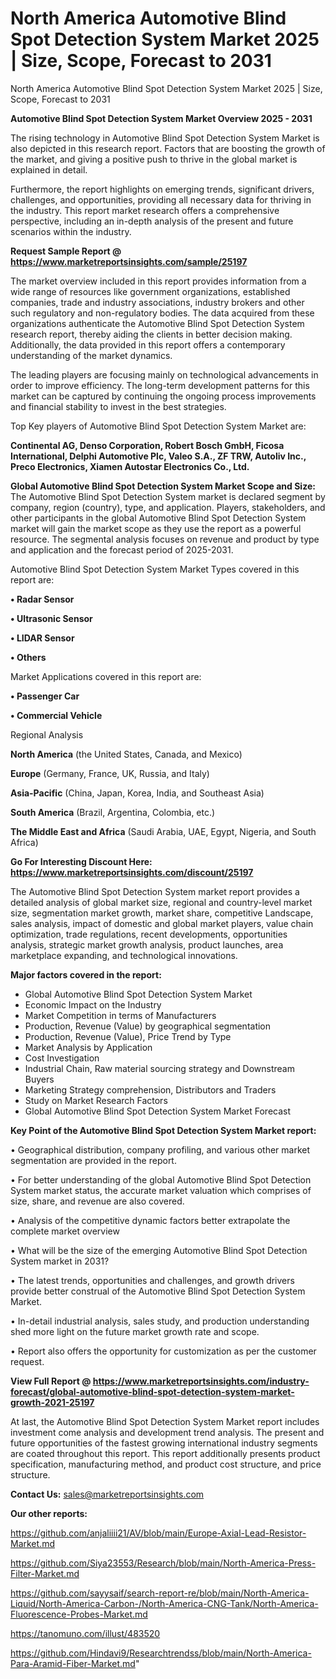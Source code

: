 # North America Automotive Blind Spot Detection System Market 2025 | Size, Scope, Forecast to 2031
 North America Automotive Blind Spot Detection System Market 2025 | Size, Scope, Forecast to 2031

<Strong> Automotive Blind Spot Detection System Market Overview 2025 - 2031</strong>

The rising technology in Automotive Blind Spot Detection System Market is also depicted in this research report. Factors that are boosting the growth of the market, and giving a positive push to thrive in the global market is explained in detail.

Furthermore, the report highlights on emerging trends, significant drivers, challenges, and opportunities, providing all necessary data for thriving in the industry. This report market research offers a comprehensive perspective, including an in-depth analysis of the present and future scenarios within the industry.

<strong>Request Sample Report @ <a href=https://www.marketreportsinsights.com/sample/25197>https://www.marketreportsinsights.com/sample/25197</a></strong>

The market overview included in this report provides information from a wide range of resources like government organizations, established companies, trade and industry associations, industry brokers and other such regulatory and non-regulatory bodies. The data acquired from these organizations authenticate the Automotive Blind Spot Detection System research report, thereby aiding the clients in better decision making. Additionally, the data provided in this report offers a contemporary understanding of the market dynamics.

The leading players are focusing mainly on technological advancements in order to improve efficiency. The long-term development patterns for this market can be captured by continuing the ongoing process improvements and financial stability to invest in the best strategies.

Top Key players of Automotive Blind Spot Detection System Market are:

<strong>Continental AG, Denso Corporation, Robert Bosch GmbH, Ficosa International, Delphi Automotive Plc, Valeo S.A., ZF TRW, Autoliv Inc., Preco Electronics, Xiamen Autostar Electronics Co., Ltd.</strong>

<strong><b>Global Automotive Blind Spot Detection System Market Scope and Size:</b></strong>
The Automotive Blind Spot Detection System market is declared segment by company, region (country), type, and application. Players, stakeholders, and other participants in the global Automotive Blind Spot Detection System market will gain the market scope as they use the report as a powerful resource. The segmental analysis focuses on revenue and product by type and application and the forecast period of 2025-2031.

Automotive Blind Spot Detection System Market Types covered in this report are:

<strong>• Radar Sensor

• Ultrasonic Sensor

• LIDAR Sensor

• Others</strong>

Market Applications covered in this report are:

<strong>• Passenger Car

• Commercial Vehicle</strong> 

Regional Analysis

<strong>North America</strong> (the United States, Canada, and Mexico)

<strong>Europe</strong> (Germany, France, UK, Russia, and Italy)

<strong>Asia-Pacific</strong> (China, Japan, Korea, India, and Southeast Asia)

<strong>South America</strong> (Brazil, Argentina, Colombia, etc.)

<strong>The Middle East and Africa</strong> (Saudi Arabia, UAE, Egypt, Nigeria, and South Africa)

<strong>Go For Interesting Discount Here: <a href=https://www.marketreportsinsights.com/discount/25197>https://www.marketreportsinsights.com/discount/25197</a></strong>

The Automotive Blind Spot Detection System market report provides a detailed analysis of global market size, regional and country-level market size, segmentation market growth, market share, competitive Landscape, sales analysis, impact of domestic and global market players, value chain optimization, trade regulations, recent developments, opportunities analysis, strategic market growth analysis, product launches, area marketplace expanding, and technological innovations.

<strong><b>Major factors covered in the report:</b></strong>
<ul>
  <li>Global Automotive Blind Spot Detection System Market </li>
  <li>Economic Impact on the Industry</li>
  <li>Market Competition in terms of Manufacturers</li>
  <li>Production, Revenue (Value) by geographical segmentation</li>
  <li>Production, Revenue (Value), Price Trend by Type</li>
  <li>Market Analysis by Application</li>
  <li>Cost Investigation</li>
  <li>Industrial Chain, Raw material sourcing strategy and Downstream Buyers</li>
  <li>Marketing Strategy comprehension, Distributors and Traders</li>
  <li>Study on Market Research Factors</li>
  <li>Global Automotive Blind Spot Detection System Market Forecast</li>
</ul>

<strong><b>Key Point of the Automotive Blind Spot Detection System Market report:</b></strong>

• Geographical distribution, company profiling, and various other market segmentation are provided in the report.

• For better understanding of the global Automotive Blind Spot Detection System market status, the accurate market valuation which comprises of size, share, and revenue are also covered.

• Analysis of the competitive dynamic factors better extrapolate the complete market overview

• What will be the size of the emerging Automotive Blind Spot Detection System market in 2031?

• The latest trends, opportunities and challenges, and growth drivers provide better construal of the Automotive Blind Spot Detection System Market.

• In-detail industrial analysis, sales study, and production understanding shed more light on the future market growth rate and scope.

• Report also offers the opportunity for customization as per the customer request.

<strong><b>View Full Report @ <a href=https://www.marketreportsinsights.com/industry-forecast/global-automotive-blind-spot-detection-system-market-growth-2021-25197>https://www.marketreportsinsights.com/industry-forecast/global-automotive-blind-spot-detection-system-market-growth-2021-25197</a></b></strong>


At last, the Automotive Blind Spot Detection System Market report includes investment come analysis and development trend analysis. The present and future opportunities of the fastest growing international industry segments are coated throughout this report. This report additionally presents product specification, manufacturing method, and product cost structure, and price structure.

<strong>Contact Us:</strong>
sales@marketreportsinsights.com

<strong>Our other reports:</strong>

<a href=https://github.com/anjaliiii21/AV/blob/main/Europe-Axial-Lead-Resistor-Market.md>https://github.com/anjaliiii21/AV/blob/main/Europe-Axial-Lead-Resistor-Market.md</a>

<a href=https://github.com/Siya23553/Research/blob/main/North-America-Press-Filter-Market.md>https://github.com/Siya23553/Research/blob/main/North-America-Press-Filter-Market.md</a>

<a href=https://github.com/sayysaif/search-report-re/blob/main/North-America-Liquid/North-America-Carbon-/North-America-CNG-Tank/North-America-Fluorescence-Probes-Market.md>https://github.com/sayysaif/search-report-re/blob/main/North-America-Liquid/North-America-Carbon-/North-America-CNG-Tank/North-America-Fluorescence-Probes-Market.md</a>

<a href=https://tanomuno.com/illust/483520>https://tanomuno.com/illust/483520</a>

<a href=https://github.com/Hindavi9/Researchtrendss/blob/main/North-America-Para-Aramid-Fiber-Market.md>https://github.com/Hindavi9/Researchtrendss/blob/main/North-America-Para-Aramid-Fiber-Market.md</a>"
